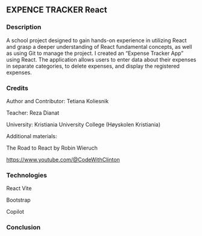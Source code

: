 ## EXPENCE TRACKER React

### Description
A school project designed to gain hands-on experience in utilizing 
React and grasp a deeper understanding of React fundamental concepts, as well as using Git to manage the project. 
I created an “Expense Tracker App” using React. The application allows 
users to enter data about their expenses in separate categories, to delete expenses, and display the 
registered expenses.

### Credits
Author and Contributor: Tetiana Koliesnik

Teacher: Reza Dianat

University: Kristiania University College (Høyskolen Kristiania)

Additional materials:

The Road to React by Robin Wieruch

https://www.youtube.com/@CodeWithClinton

### Technologies
React Vite

Bootstrap

Copilot

### Conclusion
